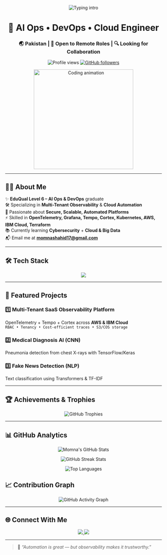 <!-- 💎 Premium Animated GitHub Profile README for momna-shahid17 -->

<!-- Typing Banner -->
<p align="center">
  <img src="https://readme-typing-svg.herokuapp.com?size=28&duration=3500&pause=1000&center=true&vCenter=true&width=900&lines=Hi%F0%9F%91%8B%2C+I'm+Momna+Shahid;AI+Ops+Engineer+%7C+DevOps+%7C+Cloud;Observability+(OpenTelemetry%2C+Tempo%2C+Cortex);Kubernetes+%7C+AWS+%7C+IBM+Cloud+%7C+Terraform;I+build+secure%2C+scalable%2C+automated+platforms" alt="Typing intro" />
</p>

<!-- Title -->
<h1 align="center">🚀 AI Ops • DevOps • Cloud Engineer</h1>
<h3 align="center">🌏 Pakistan | 🤝 Open to Remote Roles | 🔍 Looking for Collaboration</h3>

<!-- Views & Followers -->
<p align="center">
  <img src="https://komarev.com/ghpvc/?username=momna-shahid17&label=Profile%20views&color=FF69B4&style=flat-square" alt="Profile views" />
  <a href="https://github.com/momna-shahid17?tab=followers">
    <img src="https://img.shields.io/github/followers/momna-shahid17?label=Followers&style=social" alt="GitHub followers" />
  </a>
</p>

<!-- Coding GIF -->
<p align="center">
  <img src="https://media.giphy.com/media/WUlplcMpOCEmTGBtBW/giphy.gif" width="320" alt="Coding animation">
</p>

---

## 👩‍💻 About Me  
✨ **EduQual Level 6 – AI Ops & DevOps** graduate  
🛠 Specializing in **Multi-Tenant Observability** & **Cloud Automation**  
🔐 Passionate about **Secure, Scalable, Automated Platforms**  
⚡ Skilled in **OpenTelemetry, Grafana, Tempo, Cortex, Kubernetes, AWS, IBM Cloud, Terraform**  
📚 Currently learning **Cybersecurity** + **Cloud & Big Data**  
📬 Email me at **momnashahid17@gmail.com**  

---

## 🛠 Tech Stack
<p align="center">
  <img src="https://skillicons.dev/icons?i=python,bash,git,githubactions,docker,kubernetes,jenkins,terraform,aws,grafana,prometheus,linux" />
</p>

---

## 📌 Featured Projects
### 1️⃣ Multi-Tenant SaaS Observability Platform  
OpenTelemetry + Tempo + Cortex across **AWS & IBM Cloud**  
`RBAC • Tenancy • Cost-efficient traces • S3/COS storage`  

### 2️⃣ Medical Diagnosis AI (CNN)  
Pneumonia detection from chest X-rays with TensorFlow/Keras  

### 3️⃣ Fake News Detection (NLP)  
Text classification using Transformers & TF-IDF  

---

## 🏆 Achievements & Trophies
<p align="center">
  <img
    src="https://github-profile-trophy.vercel.app/?username=momna-shahid17&theme=algolia&no-frame=true&no-bg=true&row=1&column=6&margin-w=10&margin-h=10"
    alt="GitHub Trophies"
  />
</p>

---

## 📊 GitHub Analytics

<p align="center">
  <!-- Overall stats -->
  <img
    src="https://github-readme-stats.vercel.app/api?username=momna-shahid17&show_icons=true&include_all_commits=true&rank_icon=github&theme=tokyonight&hide_border=true&v=2"
    alt="Momna's GitHub Stats"
  />
</p>

<p align="center">
  <!-- Streak stats (new official domain + cache-buster) -->
  <img
    src="https://streak-stats.demolab.com?user=momna-shahid17&theme=tokyonight&hide_border=true&date_format=j%20M%5B%20Y%5D&v=2"
    alt="GitHub Streak Stats"
  />
</p>

<p align="center">
  <!-- Top languages -->
  <img
    src="https://github-readme-stats.vercel.app/api/top-langs/?username=momna-shahid17&layout=compact&theme=tokyonight&hide_border=true&v=2"
    alt="Top Languages"
  />
</p>


## 📈 Contribution Graph
<p align="center">
  <img
    src="https://github-readme-activity-graph.vercel.app/graph?username=momna-shahid17&theme=tokyo-night&hide_border=true&area=true"
    alt="GitHub Activity Graph"
  />
</p>

---

## 🌐 Connect With Me
<p align="center">
  <a href="https://www.linkedin.com/in/momna-shahid/">
    <img src="https://img.shields.io/badge/-LinkedIn-0077B5?style=for-the-badge&logo=linkedin&logoColor=white" />
  </a>
  <a href="mailto:momnashahid17@gmail.com">
    <img src="https://img.shields.io/badge/-Email-D14836?style=for-the-badge&logo=gmail&logoColor=white" />
  </a>
</p>

---

> 🌟 _“Automation is great — but observability makes it trustworthy.”_

